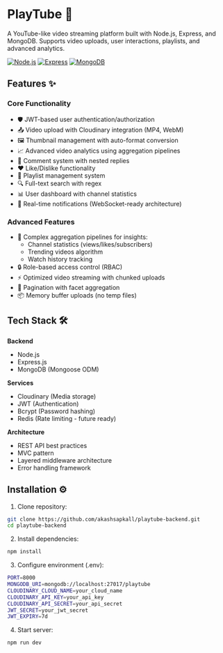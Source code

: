 # PlayTube 🎥

A YouTube-like video streaming platform built with Node.js, Express, and MongoDB. Supports video uploads, user interactions, playlists, and advanced analytics.

[![Node.js](https://img.shields.io/badge/Node.js-18.x-green)](https://nodejs.org/)
[![Express](https://img.shields.io/badge/Express-4.x-lightgrey)](https://expressjs.com/)
[![MongoDB](https://img.shields.io/badge/MongoDB-7.x-green)](https://www.mongodb.com/)

## Features ✨

### Core Functionality
- 🛡️ JWT-based user authentication/authorization
- 📤 Video upload with Cloudinary integration (MP4, WebM)
- 🖼️ Thumbnail management with auto-format conversion
- 📈 Advanced video analytics using aggregation pipelines
- 💬 Comment system with nested replies
- ❤️ Like/Dislike functionality
- 📑 Playlist management system
- 🔍 Full-text search with regex
- 📊 User dashboard with channel statistics
- 🔔 Real-time notifications (WebSocket-ready architecture)

### Advanced Features
- 🧮 Complex aggregation pipelines for insights:
  - Channel statistics (views/likes/subscribers)
  - Trending videos algorithm
  - Watch history tracking
- 🔒 Role-based access control (RBAC)
- ⚡ Optimized video streaming with chunked uploads
- 🔄 Pagination with facet aggregation
- 📦 Memory buffer uploads (no temp files)

## Tech Stack 🛠️

**Backend**  
- Node.js
- Express.js
- MongoDB (Mongoose ODM)

**Services**  
- Cloudinary (Media storage)
- JWT (Authentication)
- Bcrypt (Password hashing)
- Redis (Rate limiting - future ready)

**Architecture**  
- REST API best practices
- MVC pattern
- Layered middleware architecture
- Error handling framework

## Installation ⚙️

1. Clone repository:
```bash
git clone https://github.com/akashsapkall/playtube-backend.git
cd playtube-backend
```
2. Install dependencies:
```bash
npm install
```
3. Configure environment (.env):
```bash
PORT=8000
MONGODB_URI=mongodb://localhost:27017/playtube
CLOUDINARY_CLOUD_NAME=your_cloud_name
CLOUDINARY_API_KEY=your_api_key
CLOUDINARY_API_SECRET=your_api_secret
JWT_SECRET=your_jwt_secret
JWT_EXPIRY=7d
```
4. Start server:
```bash
npm run dev
```
